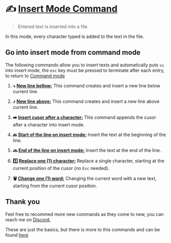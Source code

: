 # :writing_hand: [Insert Mode Command](/vi/insert-mode/insert_mode)
> Entered text is inserted into a file.

In this mode, every character typed is added to the text in the file.

## Go into insert mode from command mode
The following commands allow you to insert texts and automatically puts `vi` into insert mode, the `esc` key must be pressed to terminate after each entry, to return to [Command mode](/vi/command-mode/README.md)

1. **:arrow_heading_down: [New line bellow:](/vi/insert-mode/new_line-bellow)**
    This command creates and insert a new line below current line.

1. **:arrow_heading_up: [New line above:](/vi/insert-mode/new_line-above)**
    This command creates and insert a new line above current line.

1. **:arrow_right: [Insert cusor after a character:](/vi/insert-mode/insert_after-character)**
    This command appends the cusor after a character into insert mode.

1. **:back: [Start of the line on insert mode:](/vi/insert-mode/insert_line-start)**
    Insert the text at the beginning of the line.

1. **:soon: [End of the line on insert mode:](/vi/insert-mode/insert_line-end)**
    Insert the text at the end of the line.

1. **:one: [Replace one (1) character:](/vi/insert-mode/replace_character)**
    Replace a single character, starting at the current position of the cusor (no `Esc` needed).

1. **:wastebasket: [Change one (1) word:](/vi/insert-mode/change_word)**
    Changing the current word with a new text, starting from the current cusor position.

## Thank you
Feel free to recommed more new commands as they come to new, you can reach me on [Discord.](https://discord.com/users/982980024950997073)

These are just the basics, but there is more to this commands and can be found [here](https://www.cs.colostate.edu/helpdocs/vi.html)